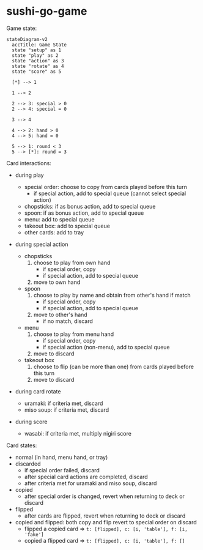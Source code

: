 # sushi-go-game

Game state:

```mermaid
stateDiagram-v2
  accTitle: Game State
  state "setup" as 1
  state "play" as 2
  state "action" as 3
  state "rotate" as 4
  state "score" as 5

  [*] --> 1

  1 --> 2

  2 --> 3: special > 0
  2 --> 4: special = 0

  3 --> 4

  4 --> 2: hand > 0
  4 --> 5: hand = 0

  5 --> 1: round < 3
  5 --> [*]: round = 3
```

Card interactions:

- during play

  - special order: choose to copy from cards played before this turn
    - if special action, add to special queue (cannot select special action)
  - chopsticks: if as bonus action, add to special queue
  - spoon: if as bonus action, add to special queue
  - menu: add to special queue
  - takeout box: add to special queue
  - other cards: add to tray

- during special action

  - chopsticks
    1. choose to play from own hand
       - if special order, copy
       - if special action, add to special queue
    2. move to own hand
  - spoon
    1. choose to play by name and obtain from other's hand if match
       - if special order, copy
       - if special action, add to special queue
    2. move to other's hand
       - if no match, discard
  - menu
    1. choose to play from menu hand
       - if special order, copy
       - if special action (non-menu), add to special queue
    2. move to discard
  - takeout box
    1. choose to flip (can be more than one) from cards played before this turn
    2. move to discard

- during card rotate

  - uramaki: if criteria met, discard
  - miso soup: if criteria met, discard

- during score

  - wasabi: if criteria met, multiply nigiri score

Card states:

- normal (in hand, menu hand, or tray)
- discarded
  - if special order failed, discard
  - after special card actions are completed, discard
  - after criteria met for uramaki and miso soup, discard
- copied
  - after special order is changed, revert when returning to deck or discard
- flipped
  - after cards are flipped, revert when returning to deck or discard
- copied and flipped: both copy and flip revert to special order on discard
  - flipped a copied card => `t: [flipped], c: [i, 'table'], f: [i, 'fake']`
  - copied a flipped card => `t: [flipped], c: [i, 'table'], f: []`
